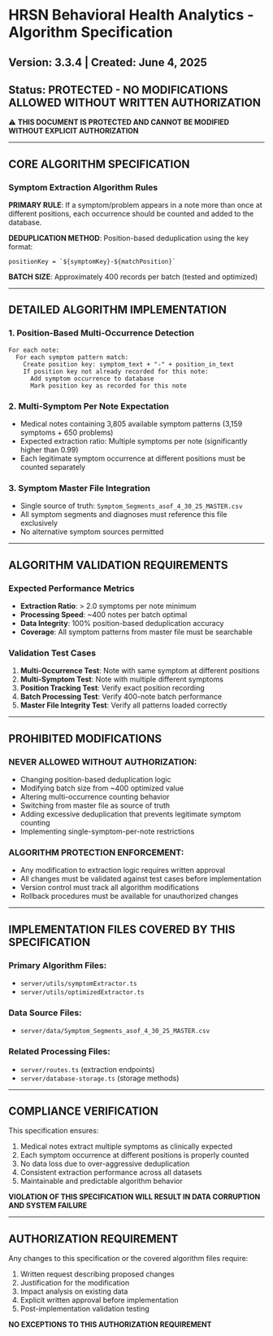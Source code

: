 # HRSN Behavioral Health Analytics - Algorithm Specification
## Version: 3.3.4 | Created: June 4, 2025
## Status: PROTECTED - NO MODIFICATIONS ALLOWED WITHOUT WRITTEN AUTHORIZATION

⚠️ **THIS DOCUMENT IS PROTECTED AND CANNOT BE MODIFIED WITHOUT EXPLICIT AUTHORIZATION**

---

## CORE ALGORITHM SPECIFICATION

### Symptom Extraction Algorithm Rules

**PRIMARY RULE**: If a symptom/problem appears in a note more than once at different positions, each occurrence should be counted and added to the database.

**DEDUPLICATION METHOD**: Position-based deduplication using the key format:
```
positionKey = `${symptomKey}-${matchPosition}`
```

**BATCH SIZE**: Approximately 400 records per batch (tested and optimized)

---

## DETAILED ALGORITHM IMPLEMENTATION

### 1. Position-Based Multi-Occurrence Detection
```
For each note:
  For each symptom pattern match:
    Create position key: symptom_text + "-" + position_in_text
    If position key not already recorded for this note:
      Add symptom occurrence to database
      Mark position key as recorded for this note
```

### 2. Multi-Symptom Per Note Expectation
- Medical notes containing 3,805 available symptom patterns (3,159 symptoms + 650 problems)
- Expected extraction ratio: Multiple symptoms per note (significantly higher than 0.99)
- Each legitimate symptom occurrence at different positions must be counted separately

### 3. Symptom Master File Integration
- Single source of truth: `Symptom_Segments_asof_4_30_25_MASTER.csv`
- All symptom segments and diagnoses must reference this file exclusively
- No alternative symptom sources permitted

---

## ALGORITHM VALIDATION REQUIREMENTS

### Expected Performance Metrics
- **Extraction Ratio**: > 2.0 symptoms per note minimum
- **Processing Speed**: ~400 notes per batch optimal
- **Data Integrity**: 100% position-based deduplication accuracy
- **Coverage**: All symptom patterns from master file must be searchable

### Validation Test Cases
1. **Multi-Occurrence Test**: Note with same symptom at different positions
2. **Multi-Symptom Test**: Note with multiple different symptoms
3. **Position Tracking Test**: Verify exact position recording
4. **Batch Processing Test**: Verify 400-note batch performance
5. **Master File Integrity Test**: Verify all patterns loaded correctly

---

## PROHIBITED MODIFICATIONS

### NEVER ALLOWED WITHOUT AUTHORIZATION:
- Changing position-based deduplication logic
- Modifying batch size from ~400 optimized value
- Altering multi-occurrence counting behavior
- Switching from master file as source of truth
- Adding excessive deduplication that prevents legitimate symptom counting
- Implementing single-symptom-per-note restrictions

### ALGORITHM PROTECTION ENFORCEMENT:
- Any modification to extraction logic requires written approval
- All changes must be validated against test cases before implementation
- Version control must track all algorithm modifications
- Rollback procedures must be available for unauthorized changes

---

## IMPLEMENTATION FILES COVERED BY THIS SPECIFICATION

### Primary Algorithm Files:
- `server/utils/symptomExtractor.ts`
- `server/utils/optimizedExtractor.ts`

### Data Source Files:
- `server/data/Symptom_Segments_asof_4_30_25_MASTER.csv`

### Related Processing Files:
- `server/routes.ts` (extraction endpoints)
- `server/database-storage.ts` (storage methods)

---

## COMPLIANCE VERIFICATION

This specification ensures:
1. Medical notes extract multiple symptoms as clinically expected
2. Each symptom occurrence at different positions is properly counted
3. No data loss due to over-aggressive deduplication
4. Consistent extraction performance across all datasets
5. Maintainable and predictable algorithm behavior

**VIOLATION OF THIS SPECIFICATION WILL RESULT IN DATA CORRUPTION AND SYSTEM FAILURE**

---

## AUTHORIZATION REQUIREMENT

Any changes to this specification or the covered algorithm files require:
1. Written request describing proposed changes
2. Justification for the modification
3. Impact analysis on existing data
4. Explicit written approval before implementation
5. Post-implementation validation testing

**NO EXCEPTIONS TO THIS AUTHORIZATION REQUIREMENT**